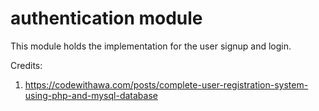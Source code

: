 # authentication module
This module holds the implementation for the user signup and login.<br>

Credits:<br>
1. https://codewithawa.com/posts/complete-user-registration-system-using-php-and-mysql-database